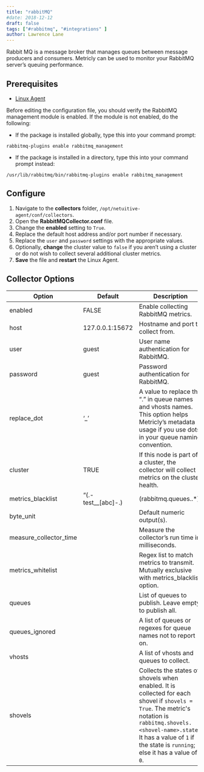 ```yaml
---
title: "rabbitMQ"
#date: 2018-12-12
draft: false
tags: ["#rabbitmq", "#integrations" ]
author: Lawrence Lane
---
```

Rabbit MQ is a message broker that manages queues between message producers and consumers. Metricly can be used to monitor your RabbitMQ server’s queuing performance.

## Prerequisites
- [Linux Agent][1]

Before editing the configuration file, you should verify the RabbitMQ management module is enabled. If the module is not enabled, do the following:

- If the package is installed globally, type this into your command prompt:
```
rabbitmq-plugins enable rabbitmq_management
```

- If the package is installed in a directory, type this into your command prompt instead:
```
/usr/lib/rabbitmq/bin/rabbitmq-plugins enable rabbitmq_management
```

## Configure

1. Navigate to the **collectors** folder, `/opt/netuitive-agent/conf/collectors`.
2. Open the **RabbitMQCollector.conf** file.
3. Change the **enabled** setting to `True`.
4. Replace the default host address and/or port number if necessary.
5. Replace the `user` and `password` settings with the appropriate values.
6. Optionally, **change** the cluster value to `false` if you aren’t using a cluster or do not wish to collect several additional cluster metrics.
7. **Save** the file and **restart** the Linux Agent.

## Collector Options

| Option                 | Default            | Description                                                                                                                                                                                                                             |
|------------------------|--------------------|-----------------------------------------------------------------------------------------------------------------------------------------------------------------------------------------------------------------------------------------|
| enabled                | FALSE              | Enable collecting RabbitMQ metrics.                                                                                                                                                                                                     |
| host                   | 127.0.0.1:15672    | Hostname and port to collect from.                                                                                                                                                                                                      |
| user                   | guest              | User name authentication for RabbitMQ.                                                                                                                                                                                                  |
| password               | guest              | Password authentication for RabbitMQ.                                                                                                                                                                                                   |
| replace_dot            | ‘_’                | A value to replace the “.” in queue names and vhosts names. This option helps Metricly’s metadata usage if you use dots in your queue naming convention.                                                                                |
| cluster                | TRUE               | If this node is part of a cluster, the collector will collect metrics on the cluster health.                                                                                                                                            |
| metrics_blacklist      | “(.-test__[abc]-.) | (rabbitmq.queues..*)”                                                                                                                                                                                                                   |
| byte_unit              |                    | Default numeric output(s).                                                                                                                                                                                                              |
| measure_collector_time |                    | Measure the collector’s run time in milliseconds.                                                                                                                                                                                       |
| metrics_whitelist      |                    | Regex list to match metrics to transmit. Mutually exclusive with metrics_blacklist option.                                                                                                                                              |
| queues                 |                    | List of queues to publish. Leave empty to publish all.                                                                                                                                                                                  |
| queues_ignored         |                    | A list of queues or regexes for queue names not to report on.                                                                                                                                                                           |
| vhosts                 |                    | A list of vhosts and queues to collect.                                                                                                                                                                                                 |
| shovels                |                    | Collects the states of shovels when enabled. It is collected for each shovel if `shovels = True`. The metric's notation is `rabbitmq.shovels.<shovel-name>.state`. It has a value of `1` if the state is `running`; else it has a value of `0`. |

[1]: /integrations/agents/linux-agent
